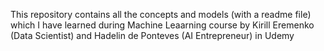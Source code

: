 This repository contains all the concepts and models (with a readme file) which I have learned during Machine Leaarning course by Kirill Eremenko (Data Scientist) and Hadelin de Ponteves (AI Entrepreneur) in Udemy 
